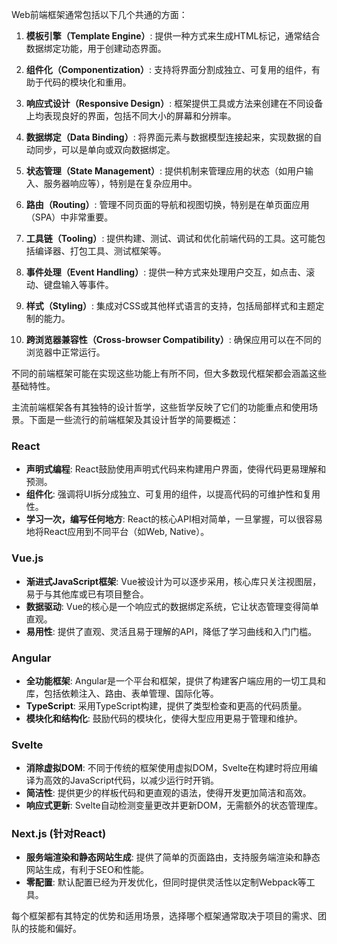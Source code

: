 



Web前端框架通常包括以下几个共通的方面：

1. **模板引擎（Template Engine）**: 提供一种方式来生成HTML标记，通常结合数据绑定功能，用于创建动态界面。

2. **组件化（Componentization）**: 支持将界面分割成独立、可复用的组件，有助于代码的模块化和重用。

3. **响应式设计（Responsive Design）**: 框架提供工具或方法来创建在不同设备上均表现良好的界面，包括不同大小的屏幕和分辨率。

4. **数据绑定（Data Binding）**: 将界面元素与数据模型连接起来，实现数据的自动同步，可以是单向或双向数据绑定。

5. **状态管理（State Management）**: 提供机制来管理应用的状态（如用户输入、服务器响应等），特别是在复杂应用中。

6. **路由（Routing）**: 管理不同页面的导航和视图切换，特别是在单页面应用（SPA）中非常重要。

7. **工具链（Tooling）**: 提供构建、测试、调试和优化前端代码的工具。这可能包括编译器、打包工具、测试框架等。

8. **事件处理（Event Handling）**: 提供一种方式来处理用户交互，如点击、滚动、键盘输入等事件。

9. **样式（Styling）**: 集成对CSS或其他样式语言的支持，包括局部样式和主题定制的能力。

10. **跨浏览器兼容性（Cross-browser Compatibility）**: 确保应用可以在不同的浏览器中正常运行。

不同的前端框架可能在实现这些功能上有所不同，但大多数现代框架都会涵盖这些基础特性。





主流前端框架各有其独特的设计哲学，这些哲学反映了它们的功能重点和使用场景。下面是一些流行的前端框架及其设计哲学的简要概述：

### React
- **声明式编程**: React鼓励使用声明式代码来构建用户界面，使得代码更易理解和预测。
- **组件化**: 强调将UI拆分成独立、可复用的组件，以提高代码的可维护性和复用性。
- **学习一次，编写任何地方**: React的核心API相对简单，一旦掌握，可以很容易地将React应用到不同平台（如Web, Native）。

### Vue.js
- **渐进式JavaScript框架**: Vue被设计为可以逐步采用，核心库只关注视图层，易于与其他库或已有项目整合。
- **数据驱动**: Vue的核心是一个响应式的数据绑定系统，它让状态管理变得简单直观。
- **易用性**: 提供了直观、灵活且易于理解的API，降低了学习曲线和入门门槛。

### Angular
- **全功能框架**: Angular是一个平台和框架，提供了构建客户端应用的一切工具和库，包括依赖注入、路由、表单管理、国际化等。
- **TypeScript**: 采用TypeScript构建，提供了类型检查和更高的代码质量。
- **模块化和结构化**: 鼓励代码的模块化，使得大型应用更易于管理和维护。

### Svelte
- **消除虚拟DOM**: 不同于传统的框架使用虚拟DOM，Svelte在构建时将应用编译为高效的JavaScript代码，以减少运行时开销。
- **简洁性**: 提供更少的样板代码和更直观的语法，使得开发更加简洁和高效。
- **响应式更新**: Svelte自动检测变量更改并更新DOM，无需额外的状态管理库。

### Next.js (针对React)
- **服务端渲染和静态网站生成**: 提供了简单的页面路由，支持服务端渲染和静态网站生成，有利于SEO和性能。
- **零配置**: 默认配置已经为开发优化，但同时提供灵活性以定制Webpack等工具。

每个框架都有其特定的优势和适用场景，选择哪个框架通常取决于项目的需求、团队的技能和偏好。